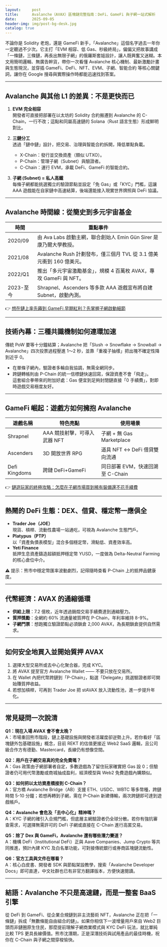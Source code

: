 ```yaml
---
layout:     post
title:      Avalanche（AVAX）區塊鏈完整指南：DeFi、GameFi 與子網一站式解析
date:       2025-09-05
header-img: img/post-bg-desk.jpg
catalog: true
---
```


不論你是 Solidity 老炮，還是 GameFi 新手，「Avalanche」這個名字過去一年你一定聽過不少次。它主打「EVM 相容、低 Gas、秒級終局」，偏偏又把故事講成「一條鏈，三條鏈，再長出無限子網」的俄羅斯套娃設計，讓人既興奮又迷糊。本文用簡明邏輯、無廣告幹貨，帶你一次看懂 Avalanche 核心機制、最新激勵計畫與生態現況，並穿插 GameFi、DeFi、NFT、EVM、子網、智能合約 等核心關鍵詞，讓你在 Google 搜尋與實際操作時都能迅速找到答案。

---

## Avalanche 與其他 L1 的差異：不是更快而已

1. **EVM 完全相容**  
   開發者可直接把部署在以太坊的 Solidity 合約搬遷到 Avalanche 的 C-Chain，一行不改；這點和同屬高速鏈的 Solana（Rust 語言生態）形成鮮明對比。

2. **三鏈分工**  
   透過「鏈中鏈」設計，把交易、治理與智能合約拆開，降低單點負載。  
   - X-Chain：發行並交換資產（類似 UTXO）。  
   - P-Chain：管理子網（Subnet）與驗證者。  
   - C-Chain：運行 EVM，承載 DeFi、GameFi 的智能合約。  

3. **子網 (Subnet) = 私人高鐵**  
   每條子網都能挑選獨立的驗證節點並設定「免 Gas」或「KYC」門檻，這讓 AAA 遊戲能在自家鏈中高速結算，後端還能接入現實世界牌照與 DeFi 協議。

---

## Avalanche 時間線：從簡史到多元宇宙基金

| 時間 | 重點事件 |
| --- | --- |
| 2020/09 | 由 Ava Labs 啟動主網，聯合創始人 Emin Gün Sirer 是康乃爾大學教授。 |
| 2021/08 | Avalanche Rush 計劃發布，僅三個月 TVL 從 3.1 億美元衝到 160 億美元。 |
| 2022/Q1 | 推出「多元宇宙激勵基金」，規模 4 百萬枚 AVAX，專攻 GameFi 與 NFT。 |
| 2023-至今 | Shrapnel、Ascenders 等多款 AAA 遊戲宣布將自建 Subnet，啟動內測。 |

👉 [想在鏈上率先薅到 GameFi 早期紅利？先掌握子網啟動細節](https://okxdog.com/)

---

## 技術內幕：三種共識機制如何連環加速

傳統 PoW 要等十分鐘結算；Avalanche 把「Slush → Snowflake → Snowball → Avalanche」四次投票過程壓進 1～2 秒，並靠「重複子抽樣」把出塊不確定性降到近乎 0。  
- 在單條子網內，驗證者多輪自我協調，無需全網同步。  
- 跨鏈轉帳則由 P-Chain 的統一信標鏈快速回寫，保證資產不會「飛走」。  
這套組合拳帶來的附加好處：Gas 便宜到足夠封閉鏈直接「0 手續費」，對即時遊戲交易極度友好。

---

## GameFi 崛起：遊戲方如何擁抱 Avalanche

| 遊戲名稱 | 特色亮點 | 使用場景 |
| --- | --- | --- |
| Shrapnel | AAA 競技射擊，可導入武器 NFT | 子網 + 無 Gas Marketplace |
| Ascenders | 3D 開放世界 RPG | 道具 NFT ↔ DeFi 借貸雙向流通 |
| Defi Kingdoms | 跨鏈 DeFi+GameFi | 同日部署 EVM，快速回溯至 C-Chain |

👉 [鏈遊玩家的終極攻略：怎麼在子網市場買到稀有裝備還不花手續費](https://okxdog.com/)

---

## 熱鬧的 DeFi 生態：DEX、借貸、穩定幣一應俱全

- **Trader Joe（JOE）**  
  現貨、槓桿、流動性農場一站通吃，可視為 Avalanche 生態門戶。  
- **Platypus（PTP）**  
  以「資產負債表模型」混合多個穩定幣，滑點低、資產效率高。  
- **Yeti Finance**  
  抵押生息資產鑄造超額抵押穩定幣 YUSD，一度做為 Delta-Neutral Farming 的核心倉位中介。

⚠️ 提示：熊市中穩定幣匯率波動劇烈，記得隨時查看 P-Chain 上的抵押品健康度。

---

## 代幣經濟：AVAX 的通縮循環

- **供給上限**：7.2 億枚，近年透過銷燬交易手續費達到通縮壓力。  
- **質押獎勵**：全網約 60% 流通量被質押在 P-Chain，年利率維持 8-9%。  
- **子網門票**：想跑獨立驗證節點必須鎖倉 2,000 AVAX，為長期鎖倉提供自然需求。

---

## 如何安全地買入並開始質押 AVAX

1. 選擇大型交易所或去中心化聚合器，完成 KYC。  
2. 將 AVAX 提至官方 Avalanche Wallet —— 不要只放在交易所。  
3. 在 Wallet 內把代幣跨鏈到「P-Chain」，點選「Delegate」挑選驗證者即可開始賺質押收益。  
4. 若想加槓桿，可再到 Trader Joe 把 stAVAX 放入流動性池，進一步提升年化。

---

## 常見疑問一次說清

**Q1：現在入場 AVAX 會不會太晚？**  
A：市場重回熊市階段，鏈上基礎設施與開發者活躍度卻逆勢上升。若你看好「區塊鏈外包基礎設施」概念，目前 REKT 的估值更接近 Web2 SaaS 邏輯，且公司級合作方有德勤、Mastercard，長線仍有想像空間。

**Q2：用戶在子網交易真的完全免費嗎？**  
A：Gas 政策由子網部署者自定，多數遊戲為了留住玩家確實把 Gas 設 0；但驗證者仍可用代幣激勵或商城抽成盈利，經濟模型與 Web2 免費遊戲內購類似。

**Q3：如何把以太坊資產橋接到 C-Chain？**  
A：官方橋 Avalanche Bridge（AB）支援 ETH、USDC、WBTC 等多幣種，跨鏈時間 5-10 分鐘；若想再轉到子網，需在 P-Chain 新建傳輸，兩次跨鏈即可達到遊戲帳戶。

**Q4：Avalanche 會危及「去中心化」精神嗎？**  
A：KYC 子網的確引入合規門檻，但底層主網驗證者仍全球分散。若你有強抗審查需求，可選擇無需許可的 DeFi 子網或直接在 C-Chain 進行高匿交易。

**Q5：除了 Dex 與 GameFi，Avalanche 還有哪些潛力賽道？**  
A：機構 DeFi（Institutional DeFi）正與 Aave Companies、Jump Crypto 等共同推進，預計內建 KYC 及白名單功能，可對接傳統銀行或券商區塊鏈流動性。

**Q6：官方工具與文件在哪看？**  
A：核心白皮書、開發者 SDK 與節點架設教學，搜索「Avalanche Developer Docs」即可直達，中文社群也已有非官方翻譯版本，方便快速閱讀。

---

## 結語：Avalanche 不只是高速鏈，而是一整套 BaaS 引擎

從 DeFi 到 GameFi、從企業合規鏈到非主流藝術 NFT，Avalanche 正在把「一條鏈」拆成「無數條能自由組合的鏈」。如果你相信下一波增量用戶來自 Web2 巨頭而非鏈圈原生住民，那麼提前理解子網商業模式與 KYC DeFi 玩法，就比單純比較 TPS 更具長線價值。熊市沈潛期，正是深潛技術與試用產品的最佳時機，祝你在 C-Chain 與子網之間穿梭愉快。